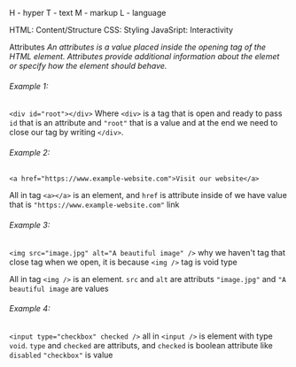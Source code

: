 H - hyper
T  - text
M - markup
L  - language

HTML:     Content/Structure
CSS:         Styling
JavaSript: Interactivity

Attributes
*An attributes is a value placed inside the opening tag of the HTML element.
Attributes provide additional information about the elemet or specify how the element should behave.*

###### Example 1:
`<div id="root"></div>`
Where `<div>` is a tag that is open and ready to pass `id` that is an attribute and `"root"`  that is a value and at the end we need to close our tag by writing `</div>`.

###### Example 2:
`<a href="https://www.example-website.com">Visit our website</a>`

All in tag `<a></a>` is an element, and `href` is attribute inside of we have value that is `"https://www.example-website.com"` link


###### Example 3:
`<img src="image.jpg" alt="A beautiful image" />` why we haven't tag that close tag when we open, it is because `<img />` tag is void type

All in tag `<img />` is an element.
`src` and `alt` are attributs
`"image.jpg"` and `"A beautiful image` are values


###### Example 4:

`<input type="checkbox" checked />` all in `<input />` is element with type `void`. 
`type` and `checked` are attributs, and `checked` is boolean attribute like `disabled`
`"checkbox"` is value